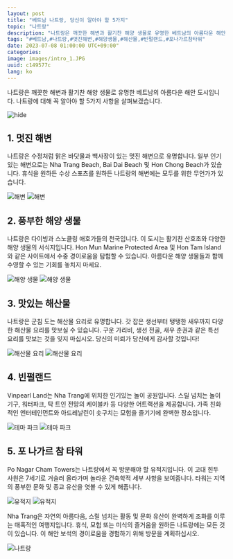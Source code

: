 ```yaml
---
layout: post
title: "베트남 나트랑, 당신이 알아야 할 5가지"
topic: "나트랑"
description: "나트랑은 깨끗한 해변과 활기찬 해양 생물로 유명한 베트남의 아름다운 해안 도시입니다. 나트랑에 대해 꼭 알아야 할 5가지 사항을 살펴보겠습니다."
tags: "#베트남,#나트랑,#멋진해변,#해양생물,#해산물,#빈펄랜드,#포나가르참타워"
date: 2023-07-08 01:00:00 UTC+09:00"
categories: 
image: images/intro_1.JPG
uuid: c149577c
lang: ko
---
```


나트랑은 깨끗한 해변과 활기찬 해양 생물로 유명한 베트남의 아름다운 해안 도시입니다. 나트랑에 대해 꼭 알아야 할 5가지 사항을 살펴보겠습니다.

![hide](images/intro_1.JPG)


## 1. 멋진 해변
나트랑은 수정처럼 맑은 바닷물과 백사장이 있는 멋진 해변으로 유명합니다. 일부 인기 있는 해변으로는 Nha Trang Beach, Bai Dai Beach 및 Hon Chong Beach가 있습니다. 휴식을 원하든 수상 스포츠를 원하든 나트랑의 해변에는 모두를 위한 무언가가 있습니다.

![해변](images/main1_11.jpg)
![해변](images/main1_12.jpg)


## 2. 풍부한 해양 생물
나트랑은 다이빙과 스노클링 애호가들의 천국입니다. 이 도시는 활기찬 산호초와 다양한 해양 생물의 서식지입니다. Hon Mun Marine Protected Area 및 Hon Tam Island와 같은 사이트에서 수중 경이로움을 탐험할 수 있습니다. 아름다운 해양 생물들과 함께 수영할 수 있는 기회를 놓치지 마세요.

![해양 생물](images/main2_4.jpg)
![해양 생물](images/main2_11.jpg)


## 3. 맛있는 해산물
나트랑은 군침 도는 해산물 요리로 유명합니다. 갓 잡은 생선부터 탱탱한 새우까지 다양한 해산물 요리를 맛보실 수 있습니다. 구운 가리비, 생선 전골, 새우 춘권과 같은 특선 요리를 맛보는 것을 잊지 마십시오. 당신의 미뢰가 당신에게 감사할 것입니다!

![해산물 요리](images/main3_10.jpg)
![해산물 요리](images/main3_11.jpg)


## 4. 빈펄랜드
Vinpearl Land는 Nha Trang에 위치한 인기있는 놀이 공원입니다. 스릴 넘치는 놀이기구, 워터파크, 탁 트인 전망의 케이블카 등 다양한 어트랙션을 제공합니다. 가족 친화적인 엔터테인먼트와 아드레날린이 솟구치는 모험을 즐기기에 완벽한 장소입니다.

![테마 파크](images/main4_11.jpg)
![테마 파크](images/main4_13.jpg)


## 5. 포 나가르 참 타워
Po Nagar Cham Towers는 나트랑에서 꼭 방문해야 할 유적지입니다. 이 고대 힌두 사원은 7세기로 거슬러 올라가며 놀라운 건축학적 세부 사항을 보여줍니다. 타워는 지역의 풍부한 문화 및 종교 유산을 엿볼 수 있게 해줍니다.

![유적지](images/main5_11.jpg)
![유적지](images/main5_12.JPG)




Nha Trang은 자연의 아름다움, 스릴 넘치는 활동 및 문화 유산이 완벽하게 조화를 이루는 매혹적인 여행지입니다. 휴식, 모험 또는 미식의 즐거움을 원하든 나트랑에는 모든 것이 있습니다. 이 해안 보석의 경이로움을 경험하기 위해 방문을 계획하십시오.

![나트랑](images/intro_2.jpg)
